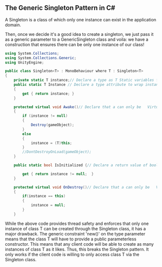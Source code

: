 ## **The Generic Singleton Pattern in C#**

A Singleton is a class of which only one instance can exist in the application domain. 

Then, once we decide it's a good idea to create a singleton, we just pass it as a generic parameter to a GenericSingleton class and voila: we have a construction that ensures there can be only one instance of our class! 


```C#
using System.Collections;
using System.Collections.Generic;
using UnityEngine;

public class Singleton<T> : MonoBehaviour where T : Singleton<T>
{
    private static T instance;// Declare a type as T Static variables for ,T It can be replaced by any type, such as GameManager
    public static T Instance // Declare a type attribute to wrap instancce, Make it possible for external access to him 
    {
        get { return instance; }
    }

    protected virtual void Awake()// Declare that a can only be   Virtual methods accessed by inherited classes 
    {
        if (instance != null)
        {
            Destroy(gameObject);
        }
        else
        {
            instance = (T)this;
        }
        //DontDestroyOnLoad(gameObject);
    }

    public static bool IsInitialized {// Declare a return value of bool The property of type returns whether the instance is initialized 

        get { return instance != null;  }
    }

    protected virtual void OnDestroy()// Declare that a can only be   Virtual methods accessed by inherited classes 
    {
        if(instance == this)
        {
            instance = null;
        }
    }
```

While the above code provides thread safety and enforces that only one instance of class T can be created through the Singleton class, it has a major drawback. The generic constraint 'new()' on the type parameter means that the class T will have to provide a public parameterless constructor. This means that any client code will be able to create as many instances of class T as it likes. Thus, this breaks the Singleton pattern. It only works if the client code is willing to only access class T via the Singleton class. 
